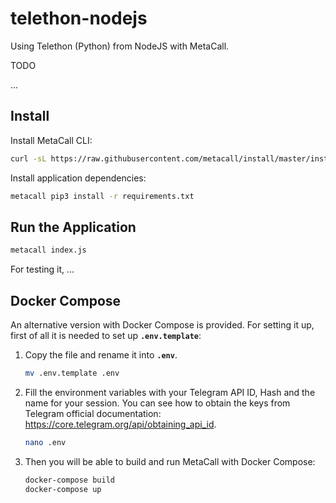 # telethon-nodejs
Using Telethon (Python) from NodeJS with MetaCall.

TODO

...

## Install

Install MetaCall CLI:

```sh
curl -sL https://raw.githubusercontent.com/metacall/install/master/install.sh | sh
```

Install application dependencies:

```sh
metacall pip3 install -r requirements.txt
```

## Run the Application

```sh
metacall index.js
```

For testing it, ...


## Docker Compose

An alternative version with Docker Compose is provided. For setting it up, first of all it is needed to set up **`.env.template`**:

 1) Copy the file and rename it into **`.env`**.

    ```sh
    mv .env.template .env
    ```

 2) Fill the environment variables with your Telegram API ID, Hash and the name for your session. You can see how to obtain the keys from Telegram official documentation: https://core.telegram.org/api/obtaining_api_id.

    ```sh
    nano .env
    ```

 3) Then you will be able to build and run MetaCall with Docker Compose:

    ```sh
    docker-compose build
    docker-compose up
    ```
